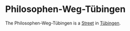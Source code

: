 # Philosophen-Weg-Tübingen

The Philosophen-Weg-Tübingen is a [Street](404.md) in [Tübingen](2000001.md).